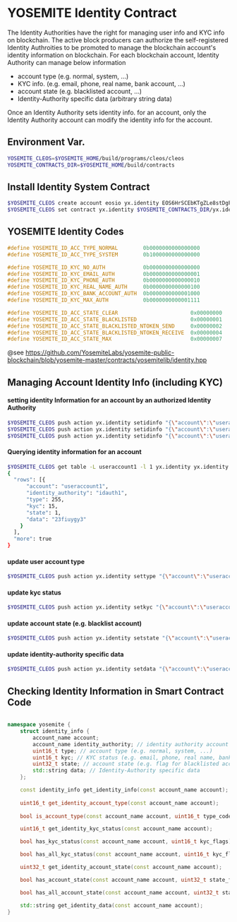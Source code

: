 YOSEMITE Identity Contract
===

The Identity Authorities have the right for managing user info and KYC info on blockchain.
The active block producers can authorize the self-registered Identity Authroities to be promoted to manage the blockchain account's identity information on blockchain.
For each blockchain account, Identity Authority can manage below information

* account type (e.g. normal, system, ...)
* KYC info. (e.g. email, phone, real name, bank account, ...)
* account state (e.g. blacklisted account, ...)
* Identity-Authority specific data (arbitrary string data)

Once an Identity Authority sets identity info. for an account, only the Identity Authority account can modify the identity info for the account.


Environment Var.
---

```bash
YOSEMITE_CLEOS=$YOSEMITE_HOME/build/programs/cleos/cleos
YOSEMITE_CONTRACTS_DIR=$YOSEMITE_HOME/build/contracts
```

Install Identity System Contract
---
```bash
$YOSEMITE_CLEOS create account eosio yx.identity EOS6HrSCEbKTgZLe8stDgFB3Pip2tKtBxTPuffuoynnZnfUxHS3x9
$YOSEMITE_CLEOS set contract yx.identity $YOSEMITE_CONTRACTS_DIR/yx.identity/ -p yx.identity@active
```

YOSEMITE Identity Codes
---

```c
#define YOSEMITE_ID_ACC_TYPE_NORMAL        0b0000000000000000
#define YOSEMITE_ID_ACC_TYPE_SYSTEM        0b1000000000000000

#define YOSEMITE_ID_KYC_NO_AUTH            0b0000000000000000
#define YOSEMITE_ID_KYC_EMAIL_AUTH         0b0000000000000001
#define YOSEMITE_ID_KYC_PHONE_AUTH         0b0000000000000010
#define YOSEMITE_ID_KYC_REAL_NAME_AUTH     0b0000000000000100
#define YOSEMITE_ID_KYC_BANK_ACCOUNT_AUTH  0b0000000000001000
#define YOSEMITE_ID_KYC_MAX_AUTH           0b0000000000001111

#define YOSEMITE_ID_ACC_STATE_CLEAR                       0x00000000
#define YOSEMITE_ID_ACC_STATE_BLACKLISTED                 0x00000001
#define YOSEMITE_ID_ACC_STATE_BLACKLISTED_NTOKEN_SEND     0x00000002
#define YOSEMITE_ID_ACC_STATE_BLACKLISTED_NTOKEN_RECEIVE  0x00000004
#define YOSEMITE_ID_ACC_STATE_MAX                         0x00000007
```
@see https://github.com/YosemiteLabs/yosemite-public-blockchain/blob/yosemite-master/contracts/yosemitelib/identity.hpp

Managing Account Identity Info (including KYC)
---

#### setting identity Information for an account by an authorized Identity Authority

```bash
$YOSEMITE_CLEOS push action yx.identity setidinfo "{\"account\":\"useraccount1\", \"identity_authority\":\"idauth1\", \"type\":$(echo 'ibase=2; 0' | bc), \"kyc\":$(echo 'ibase=2; 0111' | bc), \"state\":$(echo 'ibase=2; 0' | bc), \"data\":\"\"}" -p idauth1@active
$YOSEMITE_CLEOS push action yx.identity setidinfo "{\"account\":\"useraccount2\", \"identity_authority\":\"idauth1\", \"type\":$(echo 'ibase=2; 0' | bc), \"kyc\":$(echo 'ibase=2; 1111' | bc), \"state\":$(echo 'ibase=2; 0' | bc), \"data\":\"23uyiuye\"}" -p idauth1@active
$YOSEMITE_CLEOS push action yx.identity setidinfo "{\"account\":\"useraccount3\", \"identity_authority\":\"idauth1\", \"type\":$(echo 'ibase=2; 0' | bc), \"kyc\":$(echo 'ibase=2; 1111' | bc), \"state\":$(echo 'ibase=2; 0' | bc), \"data\":\"vewv23r3\"}" -p idauth1@active
```

#### Querying identity information for an account

```bash
$YOSEMITE_CLEOS get table -L useraccount1 -l 1 yx.identity yx.identity identity
{
  "rows": [{
      "account": "useraccount1",
      "identity_authority": "idauth1",
      "type": 255,
      "kyc": 15,
      "state": 1,
      "data": "23fiuygy3"
    }
  ],
  "more": true
}
```


#### update user account type

```bash
$YOSEMITE_CLEOS push action yx.identity settype "{\"account\":\"useraccount1\", \"type\":$(echo 'ibase=2; 11111111' | bc)}" -p idauth1@active
```

#### update kyc status

```bash
$YOSEMITE_CLEOS push action yx.identity setkyc "{\"account\":\"useraccount1\", \"kyc\":$(echo 'ibase=2; 1111' | bc)}" -p idauth1@active
```

#### update account state (e.g. blacklist account)

```bash
$YOSEMITE_CLEOS push action yx.identity setstate "{\"account\":\"useraccount1\", \"state\":$(echo 'ibase=2; 0001' | bc)}" -p idauth1@active
```

#### update identity-authority specific data

```bash
$YOSEMITE_CLEOS push action yx.identity setdata "{\"account\":\"useraccount1\", \"data\":\"23fiuygy3\"}" -p idauth1@active
```

Checking Identity Information in Smart Contract Code
---

```cpp

namespace yosemite {
    struct identity_info {
        account_name account;
        account_name identity_authority; // identity authority account managing the identity info. of this 'account'
        uint16_t type; // account type (e.g. normal, system, ...)
        uint16_t kyc; // KYC status (e.g. email, phone, real name, bank account, ...)
        uint32_t state; // account state (e.g. flag for blacklisted account, Identity-Authority specific flags, ...)
        std::string data; // Identity-Authority specific data
    };

    const identity_info get_identity_info(const account_name account);
    
    uint16_t get_identity_account_type(const account_name account);
    
    bool is_account_type(const account_name account, uint16_t type_code);

    uint16_t get_identity_kyc_status(const account_name account);

    bool has_kyc_status(const account_name account, uint16_t kyc_flags);

    bool has_all_kyc_status(const account_name account, uint16_t kyc_flags);

    uint32_t get_identity_account_state(const account_name account);

    bool has_account_state(const account_name account, uint32_t state_flag);

    bool has_all_account_state(const account_name account, uint32_t state_flags);

    std::string get_identity_data(const account_name account);
}    
```


